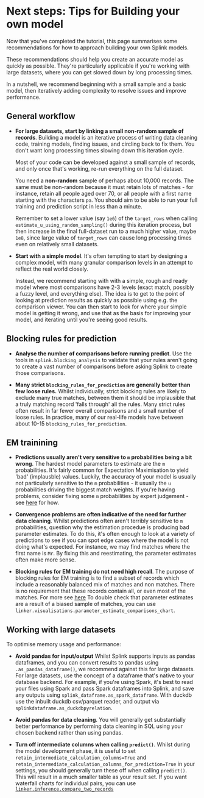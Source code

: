 
# Next steps: Tips for Building your own model

Now that you've completed the tutorial, this page summarises some recommendations for how to approach building your own Splink models.

These recommendations should help you create an accurate model as quickly as possible.  They're particularly applicable if you're working with large datasets, where you can get slowed down by long processing times.

In a nutshell, we recommend beginning with a small sample and a basic model, then iteratively adding complexity to resolve issues and improve performance.

## General workflow

- **For large datasets, start by linking a small non-random sample of records**. Building a model is an iterative process of writing data cleaning code, training models, finding issues, and circling back to fix them. You don't want long processing times slowing down this iteration cycle.

    Most of your code can be developed against a small sample of records, and only once that's working, re-run everything on the full dataset.

    You need a **non-random** sample of perhaps about 10,000 records. The same must be  non-random because it must retain lots of matches - for instance, retain all people aged over 70, or all people with a first name starting with the characters `pa`.  You should aim to be able to run your full training and prediction script in less than a minute.

    Remember to set a lower value (say `1e6`) of the `target_rows` when calling `estimate_u_using_random_sampling()` during this iteration process, but then increase in the final full-dataset run to a much higher value, maybe `1e8`, since large value of `target_rows` can cause long processing times even on relatively small datasets.

- **Start with a simple model**.  It's often tempting to start by designing a complex model, with many granular comparison levels in an attempt to reflect the real world closely.

    Instead, we recommend starting with with a simple, rough and ready model where most comparisons have 2-3 levels (exact match, possibly a fuzzy level, and everything else).  The idea is to get to the point of looking at prediction results as quickly as possible using e.g. the comparison viewer.  You can then start to look for where your simple model is getting it wrong, and use that as the basis for improving your model, and iterating until you're seeing good results.

## Blocking rules for prediction

- **Analyse the number of comparisons before running predict**.  Use the tools in `splink.blocking_analysis` to validate that your rules aren't going to create a vast number of comparisons before asking Splink to create those comparisons.

- **Many strict `blocking_rules_for_prediction` are generally better than few loose rules.**  Whilst individually, strict blocking rules are likely to exclude many true matches, between them it should be implausible that a truly matching record 'falls through' all the rules.  Many strict rules often result in far fewer overall comparisons and a small number of loose rules.  In practice, many of our real-life models have between about 10-15 `blocking_rules_for_prediction`.


## EM trainining

- **Predictions usually aren't very sensitive to `m` probabilities being a bit wrong**.  The hardest model parameters to estimate are the `m` probabilities.  It's fairly common for Expectation Maximisation to yield 'bad' (implausble) values.  Luckily, the accuracy of your model is usually not particularly sensitive to the `m` probabilities - it usually the `u` probabilities driving the biggest match weights.  If you're having problems, consider fixing some `m` probabilities by expert judgement - see [here](https://github.com/moj-analytical-services/splink/pull/2379) for how.

- **Convergence problems are often indicative of the need for further data cleaning**.  Whilst predictions often aren't terribly sensitive to `m` probabilities, question why the estimation procedue is producing bad parameter estimates.  To do this, it's often enough to look at a variety of predictions to see if you can spot edge cases where the model is not doing what's expected.  For instance, we may find matches where the first name is `Mr`.  By fixing this and reestimating, the parameter estimates often make more sense.

- **Blocking rules for EM training do not need high recall**.  The purpose of blocking rules for EM training is to find a subset of records which include a reasonably balanced mix of matches and non matches.  There is no requirement that these records contain all, or even most of the matches.  For more see [here](https://moj-analytical-services.github.io/splink/topic_guides/blocking/model_training.html)  To double check that parameter estimates are a result of a biased sample of matches, you can use `linker.visualisations.parameter_estimate_comparisons_chart`.

## Working with large datasets

To optimise memory usage and performance:

- **Avoid pandas for input/output** Whilst Splink supports inputs as pandas dataframes, and you can convert results to pandas using `.as_pandas_dataframe()`, we recommend against this for large datasets.  For large datasets, use the concept of a dataframe that's native to your database backend.  For example, if you're using Spark, it's best to read your files using Spark and pass Spark dataframes into Splink, and save any outputs using `splink_dataframe.as_spark_dataframe`.  With duckdb use the inbuilt duckdb csv/parquet reader, and output via `splinkdataframe.as_duckdbpyrelation`.

- **Avoid pandas for data cleaning**.  You will generally get substantially better performance by performing data cleaning in SQL using your chosen backend rather than using pandas.

- **Turn off intermediate columns when calling `predict()`**.  Whilst during the model development phase, it is useful to set `retain_intermediate_calculation_columns=True` and
    `retain_intermediate_calculation_columns_for_prediction=True` in your settings, you should generally turn these off when calling `predict()`.  This will result in a much smaller table as your result set.  If you want waterfall charts for individual pairs, you can use [`linker.inference.compare_two_records`](../../api_docs/inference.md)

